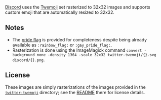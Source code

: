 [Discord](https://discordapp.com) uses the [Twemoji](https://github.com/twitter) set rasterized to 32x32 images and supports custom emoji that are automatically resized to 32x32.

## Notes

- The [pride flag](pride_flag.png) is provided for completeness despite being already available as `:rainbow_flag:` or `:gay_pride_flag:`.
- Rasterization is done using the ImageMagick command `convert -background none -density 1364 -scale 32x32 twitter-twemoji/{}.svg discord/{}.png`.

## License

These images are simply rasterizations of the images provided in the [`twitter-twemoji`](../twitter-twemoji) directory; see the [README](../twitter-twemoji/README.md) there for license details.
